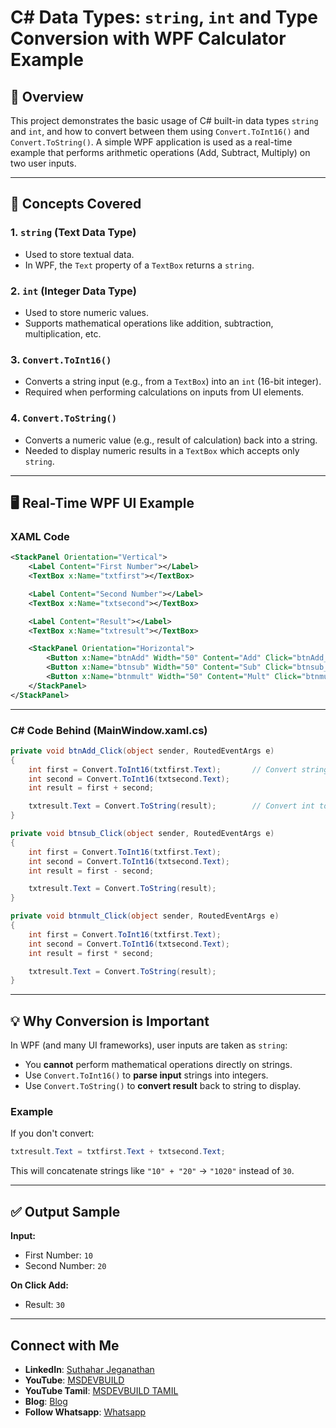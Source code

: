 # C# Data Types: `string`, `int` and Type Conversion with WPF Calculator Example

## 📌 Overview

This project demonstrates the basic usage of C# built-in data types `string` and `int`, and how to convert between them using `Convert.ToInt16()` and `Convert.ToString()`. A simple WPF application is used as a real-time example that performs arithmetic operations (Add, Subtract, Multiply) on two user inputs.

---

## 🧠 Concepts Covered

### 1. `string` (Text Data Type)
- Used to store textual data.
- In WPF, the `Text` property of a `TextBox` returns a `string`.

### 2. `int` (Integer Data Type)
- Used to store numeric values.
- Supports mathematical operations like addition, subtraction, multiplication, etc.

### 3. `Convert.ToInt16()`
- Converts a string input (e.g., from a `TextBox`) into an `int` (16-bit integer).
- Required when performing calculations on inputs from UI elements.

### 4. `Convert.ToString()`
- Converts a numeric value (e.g., result of calculation) back into a string.
- Needed to display numeric results in a `TextBox` which accepts only `string`.

---

## 🖥️ Real-Time WPF UI Example

### XAML Code

```xml
<StackPanel Orientation="Vertical">
    <Label Content="First Number"></Label>
    <TextBox x:Name="txtfirst"></TextBox>

    <Label Content="Second Number"></Label>
    <TextBox x:Name="txtsecond"></TextBox>

    <Label Content="Result"></Label>
    <TextBox x:Name="txtresult"></TextBox>

    <StackPanel Orientation="Horizontal">
        <Button x:Name="btnAdd" Width="50" Content="Add" Click="btnAdd_Click"/>
        <Button x:Name="btnsub" Width="50" Content="Sub" Click="btnsub_Click"/>
        <Button x:Name="btnmult" Width="50" Content="Mult" Click="btnmult_Click"/>
    </StackPanel>
</StackPanel>
````

---

### C# Code Behind (MainWindow\.xaml.cs)

```csharp
private void btnAdd_Click(object sender, RoutedEventArgs e)
{
    int first = Convert.ToInt16(txtfirst.Text);       // Convert string to int
    int second = Convert.ToInt16(txtsecond.Text);
    int result = first + second;

    txtresult.Text = Convert.ToString(result);        // Convert int to string
}

private void btnsub_Click(object sender, RoutedEventArgs e)
{
    int first = Convert.ToInt16(txtfirst.Text);
    int second = Convert.ToInt16(txtsecond.Text);
    int result = first - second;

    txtresult.Text = Convert.ToString(result);
}

private void btnmult_Click(object sender, RoutedEventArgs e)
{
    int first = Convert.ToInt16(txtfirst.Text);
    int second = Convert.ToInt16(txtsecond.Text);
    int result = first * second;

    txtresult.Text = Convert.ToString(result);
}
```

---

## 💡 Why Conversion is Important

In WPF (and many UI frameworks), user inputs are taken as `string`:

* You **cannot** perform mathematical operations directly on strings.
* Use `Convert.ToInt16()` to **parse input** strings into integers.
* Use `Convert.ToString()` to **convert result** back to string to display.

### Example

If you don't convert:

```csharp
txtresult.Text = txtfirst.Text + txtsecond.Text;
```

This will concatenate strings like `"10" + "20"` → `"1020"` instead of `30`.

---

## ✅ Output Sample

**Input:**

* First Number: `10`
* Second Number: `20`

**On Click Add:**

* Result: `30`

---

 ## Connect with Me
- **LinkedIn**: [Suthahar Jeganathan](https://www.linkedin.com/in/jssuthahar/)
- **YouTube**: [MSDEVBUILD](https://www.youtube.com/@MSDEVBUILD)
- **YouTube Tamil**: [MSDEVBUILD TAMIL](https://www.youtube.com/@MSDEVBUILDTamil)
- **Blog**: [Blog](https://www.msdevbuild.com/)
- **Follow Whatsapp**: [Whatsapp](https://www.whatsapp.com/channel/0029Va5j2rHEFeXcTlUhQB0J)
